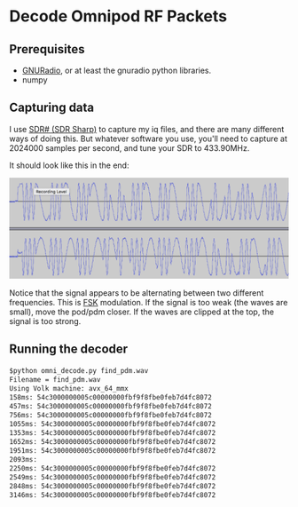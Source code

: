 # Decode Omnipod RF Packets


## Prerequisites

* [GNURadio](http://gnuradio.org/), or at least the gnuradio python libraries.
* numpy


## Capturing data

I use [SDR# (SDR Sharp)](http://airspy.com/download/) to capture my iq files, and there are many different ways of doing this. But whatever software you use, you'll need to capture at 2024000 samples per second, and tune your SDR to 433.90MHz.

It should look like this in the end:

![PDM Signal](example_wav.png)

Notice that the signal appears to be alternating between two different frequencies. This is [FSK](https://en.wikipedia.org/wiki/Frequency-shift_keying) modulation.  If the signal is too weak (the waves are small), move the pod/pdm closer.  If the waves are clipped at the top, the signal is too strong.

## Running the decoder

```
$python omni_decode.py find_pdm.wav
Filename = find_pdm.wav
Using Volk machine: avx_64_mmx
158ms: 54c3000000005c00000000fbf9f8fbe0feb7d4fc8072
457ms: 54c3000000005c00000000fbf9f8fbe0feb7d4fc8072
756ms: 54c3000000005c00000000fbf9f8fbe0feb7d4fc8072
1055ms: 54c3000000005c00000000fbf9f8fbe0feb7d4fc8072
1353ms: 54c3000000005c00000000fbf9f8fbe0feb7d4fc8072
1652ms: 54c3000000005c00000000fbf9f8fbe0feb7d4fc8072
1951ms: 54c3000000005c00000000fbf9f8fbe0feb7d4fc8072
2093ms:
2250ms: 54c3000000005c00000000fbf9f8fbe0feb7d4fc8072
2549ms: 54c3000000005c00000000fbf9f8fbe0feb7d4fc8072
2848ms: 54c3000000005c00000000fbf9f8fbe0feb7d4fc8072
3146ms: 54c3000000005c00000000fbf9f8fbe0feb7d4fc8072
```

